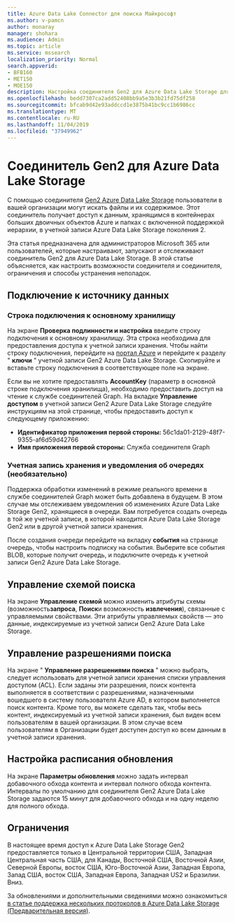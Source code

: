 ```yaml
---
title: Azure Data Lake Connector для поиска Майкрософт
ms.author: v-pamcn
author: monaray
manager: shohara
ms.audience: Admin
ms.topic: article
ms.service: mssearch
localization_priority: Normal
search.appverid:
- BFB160
- MET150
- MOE150
description: Настройка соединителя Gen2 для Azure Data Lake Storage для поиска Майкрософт
ms.openlocfilehash: bedd7307ca2add52408bb9a5e3b3b21fd75df258
ms.sourcegitcommit: bfcab9d42e93addccd1e3875b41bc9cc1b6986cc
ms.translationtype: MT
ms.contentlocale: ru-RU
ms.lasthandoff: 11/04/2019
ms.locfileid: "37949962"
---
```

# <a name="azure-data-lake-storage-gen2-connector"></a>Соединитель Gen2 для Azure Data Lake Storage

С помощью соединителя [Gen2 Azure Data Lake Storage](https://docs.microsoft.com/azure/storage/blobs/data-lake-storage-introduction) пользователи в вашей организации могут искать файлы и их содержимое. Этот соединитель получает доступ к данным, хранящимся в контейнерах больших двоичных объектов Azure и папках с включенной поддержкой иерархии, в учетной записи Azure Data Lake Storage поколения 2.

Эта статья предназначена для администраторов Microsoft 365 или пользователей, которые настраивают, запускают и отслеживают соединитель Gen2 для Azure Data Lake Storage. В этой статье объясняется, как настроить возможности соединителя и соединителя, ограничения и способы устранения неполадок.

## <a name="connect-to-a-data-source"></a>Подключение к источнику данных

### <a name="primary-storage-connection-string"></a>Строка подключения к основному хранилищу 
На экране **Проверка подлинности и настройка** введите строку подключения к основному хранилищу. Эта строка необходима для предоставления доступа к учетной записи хранения. Чтобы найти строку подключения, перейдите на [портал Azure](https://ms.portal.azure.com/#home) и перейдите к разделу " **ключи** " учетной записи Gen2 Azure Data Lake Storage. Скопируйте и вставьте строку подключения в соответствующее поле на экране.

Если вы не хотите предоставлять **AccountKey** (параметр в основной строке подключения хранилища), необходимо предоставить доступ на чтение к службе соединителей Graph. На вкладке **Управление доступом** в учетной записи Gen2 Azure Data Lake Storage следуйте инструкциям на этой странице, чтобы предоставить доступ к следующему приложению:
* **Идентификатор приложения первой стороны:** 56c1da01-2129-48f7-9355-af6d59d42766
* **Имя приложения первой стороны:** Служба соединителя Graph

### <a name="storage-account-and-queue-notifications-optional"></a>Учетная запись хранения и уведомления об очередях (необязательно)
Поддержка обработки изменений в режиме реального времени в службе соединителей Graph может быть добавлена в будущем. В этом случае мы отслеживаем уведомления об изменениях Azure Data Lake Storage Gen2, хранящиеся в очереди. Вам потребуется создать очередь в той же учетной записи, в которой находится Azure Data Lake Storage Gen2 или в другой учетной записи хранения.

После создания очереди перейдите на вкладку **события** на странице очередь, чтобы настроить подписку на события. Выберите все события BLOB, которые получит очередь, и подключите очередь к учетной записи Gen2 Azure Data Lake Storage.

## <a name="manage-the-search-schema"></a>Управление схемой поиска
На экране **Управление схемой** можно изменить атрибуты схемы (возможность**запроса**, **Поиск**и возможность **извлечения**), связанные с управляемыми свойствами. Эти атрибуты управляемых свойств — это данные, индексируемые из учетной записи Gen2 Azure Data Lake Storage.

## <a name="manage-search-permissions"></a>Управление разрешениями поиска
На экране " **Управление разрешениями поиска** " можно выбрать, следует использовать для учетной записи хранения списки управления доступом (ACL). Если заданы эти разрешения, поиск контента выполняется в соответствии с разрешениями, назначенными вошедшего в систему пользователя Azure AD, в котором выполняется поиск контента. Кроме того, вы можете сделать так, чтобы весь контент, индексируемый из учетной записи хранения, был виден всем пользователям в вашей организации. В этом случае всем пользователям в Организации будет доступен доступ ко всем данным в учетной записи хранения.
 
## <a name="set-the-refresh-schedule"></a>Настройка расписания обновления
На экране **Параметры обновления** можно задать интервал добавочного обхода контента и интервал полного обхода контента. Интервалы по умолчанию для соединителя Gen2 Azure Data Lake Storage задаются 15 минут для добавочного обхода и на одну неделю для полного обхода.
 
## <a name="limitations"></a>Ограничения
В настоящее время доступ к Azure Data Lake Storage Gen2 предоставляется только в Центральной территории США, Западная Центральная часть США, для Канады, Восточной США, Восточной Азии, Северной Европы, восток США, Юго-Восточной Азии, Западная Европа, Запад США, восток США, Западная Европа, Западная US2 и Бразилии. Вниз.

За обновлениями и дополнительными сведениями можно ознакомиться [в статье поддержка нескольких протоколов в Azure Data Lake Storage (Предварительная версия)](https://docs.microsoft.com/azure/storage/blobs/data-lake-storage-multi-protocol-access).



